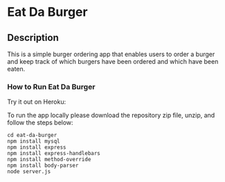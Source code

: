 # Eat Da Burger

## Description

This is a simple burger ordering app that enables users to order a burger and keep track of which burgers have been ordered and which have been eaten.

### How to Run Eat Da Burger

Try it out on Heroku: 

To run the app locally please download the repository zip file, unzip, and follow the steps below:

	cd eat-da-burger
	npm install mysql
	npm install express
	npm install express-handlebars
	npm install method-override
  	npm install body-parser
  	node server.js
